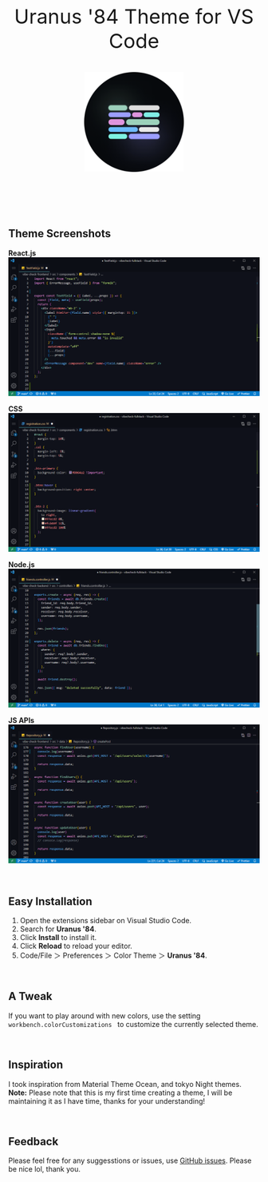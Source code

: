<div style="font-size:40px" align="center">
Uranus '84 Theme for VS Code

 <br >
    <img src="uranusfinallogo.png" alt="logo" width="200"  style="margin: 38px">
  <br>
</div>

<br>
<br>

## Theme Screenshots



**React.js**
![React](screenshots/reactjsfull.png)

**CSS**
![CSS](screenshots/cssfull.png)

**Node.js**
![Nodejs](screenshots/nodejsfull.png)

**JS APIs**
![JsApi](screenshots/jsapifull.png)

<br>

## Easy Installation

1. Open the extensions sidebar on Visual Studio Code.
2. Search for **Uranus '84**.
3. Click **Install** to install it.
4. Click **Reload** to reload your editor.
5. Code/File ＞ Preferences ＞ Color Theme ＞ **Uranus '84**.

<br>

## A Tweak
If you want to play around with new colors, use the setting `workbench.colorCustomizations ` to customize the currently selected theme.

<br>

## Inspiration
I took inspiration from Material Theme Ocean, and tokyo Night themes.
**Note:** Please note that this is my first time creating a theme, I will be maintaining it as I have time, thanks for your understanding!


<br>

## Feedback

Please feel free for any suggesstions or issues, use [GitHub issues](https://github.com/HamedKaff/Uranus-84/issues). Please be nice lol, thank you.
